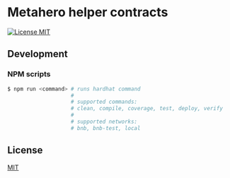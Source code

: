# Metahero helper contracts

[![License MIT][license-image]][license-url]

## Development

### NPM scripts

```bash
$ npm run <command> # runs hardhat command
                    # 
                    # supported commands:
                    # clean, compile, coverage, test, deploy, verify
                    # 
                    # supported networks:
                    # bnb, bnb-test, local
```

## License

[MIT][license-url]

[license-image]: https://img.shields.io/badge/License-MIT-yellow.svg
[license-url]: https://github.com/metahero-io/metahero-contracts/blob/master/LICENSE